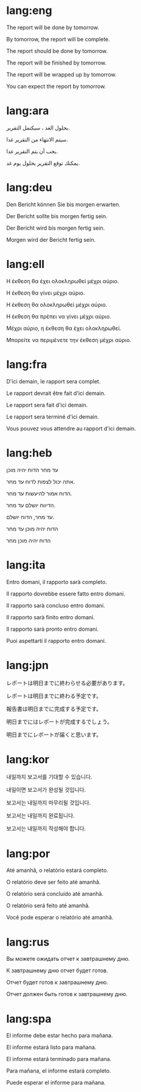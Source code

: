 # lang:eng

The report will be done by tomorrow.

By tomorrow, the report will be complete.

The report should be done by tomorrow.

The report will be finished by tomorrow.

The report will be wrapped up by tomorrow.

You can expect the report by tomorrow.

# lang:ara

بحلول الغد ، سيكتمل التقرير.

سيتم الانتهاء من التقرير غدا.

يجب أن يتم التقرير غدا.

يمكنك توقع التقرير بحلول يوم غد.

# lang:deu

Den Bericht können Sie bis morgen erwarten.

Der Bericht sollte bis morgen fertig sein.

Der Bericht wird bis morgen fertig sein.

Morgen wird der Bericht fertig sein.

# lang:ell

Η έκθεση θα έχει ολοκληρωθεί μέχρι αύριο.

Η έκθεση θα γίνει μέχρι αύριο.

Η έκθεση θα ολοκληρωθεί μέχρι αύριο.

Η έκθεση θα πρέπει να γίνει μέχρι αύριο.

Μέχρι αύριο, η έκθεση θα έχει ολοκληρωθεί.

Μπορείτε να περιμένετε την έκθεση μέχρι αύριο.

# lang:fra

D'ici demain, le rapport sera complet.

Le rapport devrait être fait d'ici demain.

Le rapport sera fait d'ici demain.

Le rapport sera terminé d'ici demain.

Vous pouvez vous attendre au rapport d'ici demain.

# lang:heb

עד מחר הדוח יהיה מוכן

אתה יכול לצפות לדוח עד מחר.

הדוח אמור להיעשות עד מחר.

הדיווח יושלם עד מחר.

עד מחר, הדוח יושלם.

הדוח יהיה מוכן עד מחר

הדוח יהיה מוכן מחר

# lang:ita

Entro domani, il rapporto sarà completo.

Il rapporto dovrebbe essere fatto entro domani.

Il rapporto sarà concluso entro domani.

Il rapporto sarà finito entro domani.

Il rapporto sarà pronto entro domani.

Puoi aspettarti il ​​rapporto entro domani.

# lang:jpn

レポートは明日までに終わらせる必要があります。

レポートは明日までに終わる予定です。

報告書は明日までに完成する予定です。

明日までにはレポートが完成するでしょう。

明日までにレポートが届くと思います。

# lang:kor

내일까지 보고서를 기대할 수 있습니다.

내일이면 보고서가 완성될 것입니다.

보고서는 내일까지 마무리될 것입니다.

보고서는 내일까지 완료됩니다.

보고서는 내일까지 작성해야 합니다.

# lang:por

Até amanhã, o relatório estará completo.

O relatório deve ser feito até amanhã.

O relatório será concluído até amanhã.

O relatório será feito até amanhã.

Você pode esperar o relatório até amanhã.

# lang:rus

Вы можете ожидать отчет к завтрашнему дню.

К завтрашнему дню отчет будет готов.

Отчет будет готов к завтрашнему дню.

Отчет должен быть готов к завтрашнему дню.

# lang:spa

El informe debe estar hecho para mañana.

El informe estará listo para mañana.

El informe estará terminado para mañana.

Para mañana, el informe estará completo.

Puede esperar el informe para mañana.
